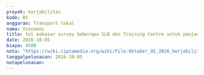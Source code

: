 ```yaml
---
proyek: kerjabilitas
kode: B5
anggaran: Transport lokal
nama: Yusnaeni
title: tol makasar survey beberapa SLB dan Training Centre untuk penjangkauan Mitra
date: 2016-10-05
biaya: 4500
nota: "https://wiki.ciptamedia.org/wiki/File:Oktober_05_2016_kerjabilitas_B5_tol1_neni.jpg"
tanggalpelunasan: 2016-10-05
notapelunasan:
---
```

